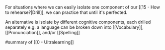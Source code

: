 For situations where we can easily isolate one component of our [[15 - How to rehearse?|Drill]], we can practice that until it's perfected.

An alternative is isolate by different cognitive components, each drilled separately e.g. a language can be broken down into [[Vocabulary]], [[Pronunciation]], and/or [[Spelling]]

#summary of [[0 - Ultralearning]]
